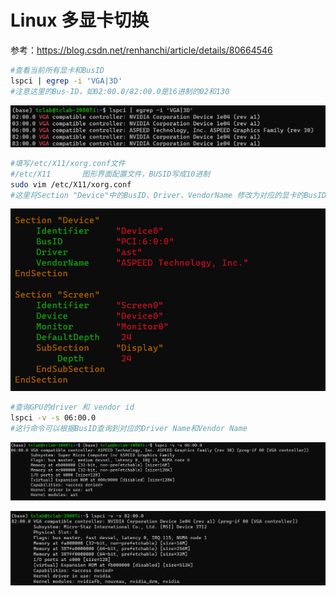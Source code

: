 # Linux 多显卡切换

参考：https://blog.csdn.net/renhanchi/article/details/80664546

```bash
#查看当前所有显卡和BusID
lspci | egrep -i 'VGA|3D'
#注意这里的Bus-ID，如02:00.0/82:00.0是16进制的02和130
```

![image-20210807135658989](https://raw.githubusercontent.com/SheepHuan/yanghuan-images/main/imgsimage-20210807135658989.png)

```bash
#填写/etc/X11/xorg.conf文件
#/etc/X11       图形界面配置文件，BUSID写成10进制
sudo vim /etc/X11/xorg.conf
#这里将Section "Device"中的BusID、Driver、VendorName 修改为对应的显卡的BusID、驱动名称和供应商名称
```

![image-20210807135904932](https://raw.githubusercontent.com/SheepHuan/yanghuan-images/main/imgsimage-20210807135904932.png)

```bash
#查询GPU的driver 和 vendor id
lspci -v -s 06:00.0
#这行命令可以根据BusID查询到对应的Driver Name和Vendor Name
```

![image-20210807140343614](https://raw.githubusercontent.com/SheepHuan/yanghuan-images/main/imgsimage-20210807140343614.png)

![image-20210807140457146](https://raw.githubusercontent.com/SheepHuan/yanghuan-images/main/imgsimage-20210807140457146.png)